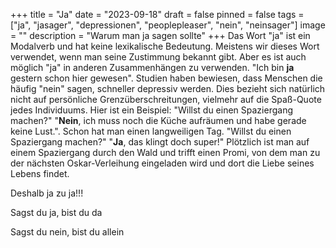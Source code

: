 +++
title = "Ja"
date = "2023-09-18"
draft = false
pinned = false
tags = ["ja", "jasager", "depressionen", "peoplepleaser", "nein", "neinsager"]
image = ""
description = "Warum man ja sagen sollte"
+++
Das Wort "ja" ist ein Modalverb und hat keine lexikalische Bedeutung. Meistens wir dieses Wort verwendet, wenn man seine Zustimmung bekannt gibt. Aber es ist auch möglich "ja" in anderen Zusammenhängen zu verwenden. "Ich bin **ja** gestern schon hier gewesen". Studien haben bewiesen, dass Menschen die häufig "nein" sagen, schneller depressiv werden. Dies bezieht sich natürlich nicht auf persönliche Grenzüberschreitungen, vielmehr auf die Spaß-Quote jedes Individuums. Hier ist ein Beispiel: "Willst du einen Spaziergang machen?" "**Nein**, ich muss noch die Küche aufräumen und habe gerade keine Lust.". Schon hat man einen langweiligen Tag. "Willst du einen Spaziergang machen?" "**Ja**, das klingt doch super!" Plötzlich ist man auf einem Spaziergang durch den Wald und trifft einen Promi, von dem man zu der nächsten Oskar-Verleihung eingeladen wird und dort die Liebe seines Lebens findet.

Deshalb ja zu ja!!!

Sagst du ja, bist du da

Sagst du nein, bist du allein